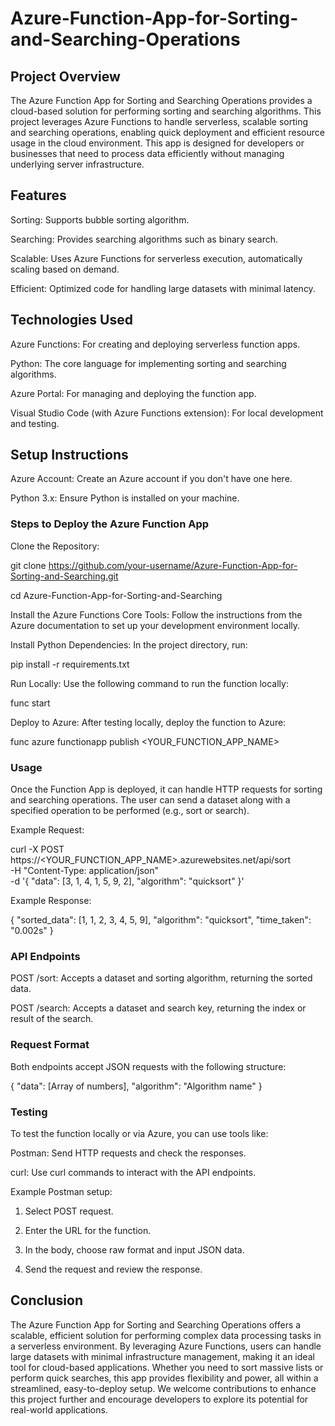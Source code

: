 # Azure-Function-App-for-Sorting-and-Searching-Operations

## Project Overview
The Azure Function App for Sorting and Searching Operations provides a cloud-based solution for performing sorting and searching algorithms. This project leverages Azure Functions to handle serverless, scalable sorting and searching operations, enabling quick deployment and efficient resource usage in the cloud environment. This app is designed for developers or businesses that need to process data efficiently without managing underlying server infrastructure.

## Features

Sorting: Supports bubble sorting algorithm.

Searching: Provides searching algorithms such as binary search.

Scalable: Uses Azure Functions for serverless execution, automatically scaling based on demand.

Efficient: Optimized code for handling large datasets with minimal latency.

## Technologies Used

Azure Functions: For creating and deploying serverless function apps.

Python: The core language for implementing sorting and searching algorithms.

Azure Portal: For managing and deploying the function app.

Visual Studio Code (with Azure Functions extension): For local development and testing.

## Setup Instructions

Azure Account: Create an Azure account if you don't have one here.

Python 3.x: Ensure Python is installed on your machine.

### Steps to Deploy the Azure Function App
Clone the Repository:

git clone https://github.com/your-username/Azure-Function-App-for-Sorting-and-Searching.git

cd Azure-Function-App-for-Sorting-and-Searching

Install the Azure Functions Core Tools: Follow the instructions from the Azure documentation to set up your development environment locally.

Install Python Dependencies: In the project directory, run:

pip install -r requirements.txt

Run Locally: Use the following command to run the function locally:

func start

Deploy to Azure: After testing locally, deploy the function to Azure:

func azure functionapp publish <YOUR_FUNCTION_APP_NAME>

### Usage
Once the Function App is deployed, it can handle HTTP requests for sorting and searching operations. The user can send a dataset along with a specified operation to be performed (e.g., sort or search).

Example Request:

curl -X POST https://<YOUR_FUNCTION_APP_NAME>.azurewebsites.net/api/sort \
-H "Content-Type: application/json" \
-d '{
    "data": [3, 1, 4, 1, 5, 9, 2],
    "algorithm": "quicksort"
}'

Example Response:

{
    "sorted_data": [1, 1, 2, 3, 4, 5, 9],
    "algorithm": "quicksort",
    "time_taken": "0.002s"
}

### API Endpoints

POST /sort: Accepts a dataset and sorting algorithm, returning the sorted data.

POST /search: Accepts a dataset and search key, returning the index or result of the search.

### Request Format
Both endpoints accept JSON requests with the following structure:

{
    "data": [Array of numbers],
    "algorithm": "Algorithm name"
}

### Testing
To test the function locally or via Azure, you can use tools like:

Postman: Send HTTP requests and check the responses.

curl: Use curl commands to interact with the API endpoints.

Example Postman setup:

1. Select POST request.

2. Enter the URL for the function.

3. In the body, choose raw format and input JSON data.

4. Send the request and review the response.

## Conclusion

The Azure Function App for Sorting and Searching Operations offers a scalable, efficient solution for performing complex data processing tasks in a serverless environment. By leveraging Azure Functions, users can handle large datasets with minimal infrastructure management, making it an ideal tool for cloud-based applications. Whether you need to sort massive lists or perform quick searches, this app provides flexibility and power, all within a streamlined, easy-to-deploy setup. We welcome contributions to enhance this project further and encourage developers to explore its potential for real-world applications.
